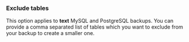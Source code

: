 <!-- usedin: [ _legacy_docker/Databases] - post: -->


### Exclude tables

This option applies to **text** MySQL and PostgreSQL backups.  You can provide a comma separated list of tables which you want to exclude from your backup to create a smaller one.   

